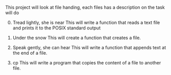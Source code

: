This project will look at file handing, each files has a description on the task will do

0. Tread lightly, she is near
This will write a function that reads a text file and prints it to the POSIX standard output

1. Under the snow
This will create a function that creates a file.

2. Speak gently, she can hear
This will write a function that appends text at the end of a file.

3. cp
This will write a program that copies the content of a file to another file.
